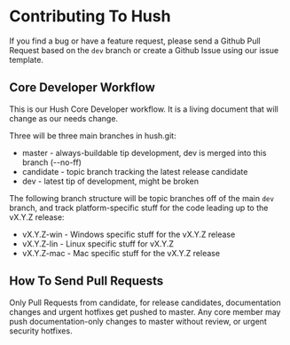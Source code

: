 # Contributing To Hush

If you find a bug or have a feature request, please send a Github Pull Request
based on the `dev` branch or create a Github Issue using our issue template.

## Core Developer Workflow

This is our Hush Core Developer workflow. It is a living document that will
change as our needs change.

Three will be three main branches in hush.git:

* master     - always-buildable tip development, dev is merged into this branch (--no-ff)
* candidate  - topic branch tracking the latest release candidate
* dev        - latest tip of development, might be broken

The following branch structure will be topic branches off of the main `dev` branch,
and track platform-specific stuff for the code leading up to the vX.Y.Z release:

* vX.Y.Z-win - Windows specific stuff for the vX.Y.Z release
* vX.Y.Z-lin - Linux specific stuff for vX.Y.Z
* vX.Y.Z-mac - Mac specific stuff for the vX.Y.Z release

## How To Send Pull Requests

Only Pull Requests from candidate, for release candidates, documentation
changes and urgent hotfixes get pushed to master. Any core member may push
documentation-only changes to master without review, or urgent security
hotfixes.
